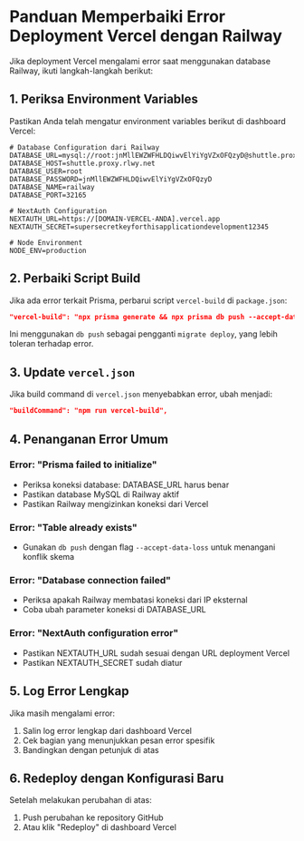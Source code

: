 # Panduan Memperbaiki Error Deployment Vercel dengan Railway

Jika deployment Vercel mengalami error saat menggunakan database Railway, ikuti langkah-langkah berikut:

## 1. Periksa Environment Variables

Pastikan Anda telah mengatur environment variables berikut di dashboard Vercel:

```
# Database Configuration dari Railway
DATABASE_URL=mysql://root:jnMllEWZWFHLDQiwvElYiYgVZxOFQzyD@shuttle.proxy.rlwy.net:32165/railway
DATABASE_HOST=shuttle.proxy.rlwy.net
DATABASE_USER=root
DATABASE_PASSWORD=jnMllEWZWFHLDQiwvElYiYgVZxOFQzyD
DATABASE_NAME=railway
DATABASE_PORT=32165

# NextAuth Configuration
NEXTAUTH_URL=https://[DOMAIN-VERCEL-ANDA].vercel.app
NEXTAUTH_SECRET=supersecretkeyforthisapplicationdevelopment12345

# Node Environment
NODE_ENV=production
```

## 2. Perbaiki Script Build

Jika ada error terkait Prisma, perbarui script `vercel-build` di `package.json`:

```json
"vercel-build": "npx prisma generate && npx prisma db push --accept-data-loss && next build"
```

Ini menggunakan `db push` sebagai pengganti `migrate deploy`, yang lebih toleran terhadap error.

## 3. Update `vercel.json`

Jika build command di `vercel.json` menyebabkan error, ubah menjadi:

```json
"buildCommand": "npm run vercel-build",
```

## 4. Penanganan Error Umum

### Error: "Prisma failed to initialize"
- Periksa koneksi database: DATABASE_URL harus benar
- Pastikan database MySQL di Railway aktif
- Pastikan Railway mengizinkan koneksi dari Vercel

### Error: "Table already exists"
- Gunakan `db push` dengan flag `--accept-data-loss` untuk menangani konflik skema

### Error: "Database connection failed"
- Periksa apakah Railway membatasi koneksi dari IP eksternal
- Coba ubah parameter koneksi di DATABASE_URL

### Error: "NextAuth configuration error"
- Pastikan NEXTAUTH_URL sudah sesuai dengan URL deployment Vercel
- Pastikan NEXTAUTH_SECRET sudah diatur

## 5. Log Error Lengkap

Jika masih mengalami error:

1. Salin log error lengkap dari dashboard Vercel
2. Cek bagian yang menunjukkan pesan error spesifik
3. Bandingkan dengan petunjuk di atas

## 6. Redeploy dengan Konfigurasi Baru

Setelah melakukan perubahan di atas:

1. Push perubahan ke repository GitHub
2. Atau klik "Redeploy" di dashboard Vercel